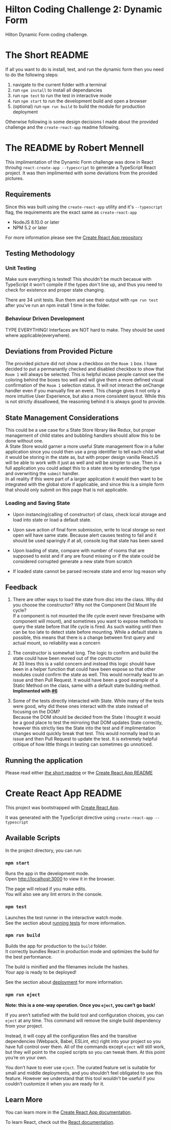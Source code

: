 # Hilton Coding Challenge 2: Dynamic Form

Hilton Dynamic Form coding challenge.

# The Short README

If all you want to do is install, test, and run the dynamic form then you need to do the following steps:

1. navigate to the current folder with a terminal
2. run `npm install` to install all dependancies
3. run `npm test` to run the test in interactive mode
4. run `npm start` to run the development build and open a browser
5. (optional) run `npm run build` to build the module for production deployment

Otherwise following is some design decisions I made about the provided challenge and the `create-react-app` readme following.

# The README by Robert Mennell

This implimentation of the Dynamic Form challenge was done in React throuhg `react-create-app --typescript` to generate a TypeScript React project. It was then implimented with some deviations from the provided pictures.

## Requirements

Since this was built using the `create-react-app` utility and it's `--typescript` flag, the requirements are the exact same as `create-react-app`

- NodeJS 8.10.0 or later
- NPM 5.2 or later

For more information please see the [Create React App repository](https://github.com/facebook/create-react-app#create-react-app--)

## Testing Methodology

### Unit Testing
Make sure everything is tested! This shouldn't be much becasue with TypeScript it won't compile if the types don't line up, and thus you need to check for existence and proper state changing.

There are 34 unit tests. Run them and see their output with `npm run test` after you've run an npm install 1 time in the folder.

### Behaviour Driven Development
TYPE EVERYTHING! Interfaces are NOT hard to make. They should be used where applicable(everywhere).

## Deviations from Provided Picture

The provided picture did not show a checkbox on the `Room 1` box. I have decided to put a permanantly checked and disabled checkbox to show that `Room 1` will always be selected. This is helpful incase people cannot see the coloring behind the boxes too well and will give them a more defined visual confirmation of the `Room 1` selection status. It will not interact the onChange handler even if you manually fire an event. This change gives it not only a more intuitive User Experience, but also a more consistent layout. While this is not strictly dissallowed, the reasoning behind it is always good to provide.

## State Management Considerations

This could be a use case for a State Store library like Redux, but proper management of child states and bubbling handlers should allow this to be done without one.  
A State Store would garner a more useful State management flow in a fuller application since you could then use a prop identifier to tell each child what it would be storing in the state as, but with proper design vanilla ReactJS will be able to work with it just as well and will be simpler to use. Then in a full application you could adapt this to a state store by extending the type and overwriting the `submit` handler.  
In all reality if this were part of a larger application it would then want to be integrated with the global store if applicable, and since this is a simple form that should only submit on this page that is not applicable.

### Loading and Saving State

- Upon instancing(calling of constructor) of class, check local storage and load into state or load a default state.

- Upon save action of final form submission, write to local storage so next open will have same state. Because alert causes testing to fail and it should be used sparingly if at all, console.log that state has been saved

- Upon loading of state, compare with number of rooms that are supposed to exist and if any are found missing or if the state could be considered corrupted generate a new state from scratch

- If loaded state cannot be parsed recreate state and error log reason why

## Feedback

1. There are other ways to load the state from disc into the class. Why did you choose the constructor? Why not the Component Did Mount life cycle?  
If a component is not mounted the life cycle event never fires(same with component will mount), and sometimes you want to expose methods to query the state before that life cycle is fired. As such waiting until then can be too late to detect state before mounting. While a default state is possible, this means that there is a change between first query and actual mount, so reliability was a concern

2. The constructor is somewhat long. The logic to confirm and build the state could have been moved out of the constructor  
At 33 lines this is a valid concern and instead this logic should have been in a helper function that could have been expose so that other modules could confirm the state as well. This would normally lead to an issue and then Pull Request. It would have been a good example of a Static Method on the class, same with a default state building method.  
**Implimented with [#6](https://github.com/skatcat31/hilton_assessment/pull/6)**

3. Some of the tests directly interacted with State. While many of the tests were good, why did these ones interact with the state instead of focusing on the DOM?  
Because the DOM should be decided from the State I thought it would be a good place to test the mirroring that DOM updates State correctly, however this strictly ties the State into the test and if implimentation changes would quickly break that test. This would normally lead to an issue and then Pull Request to update the test. It is extremely helpful critique of how little things in testing can sometimes go unnoticed.

## Running the application

Please read either [the short readme](#the-short-readme) or the [Create React App README](#create-react-app-readme)

# Create React App README
This project was bootstrapped with [Create React App](https://github.com/facebook/create-react-app).

It was generated with the TypeScript directive using `create-react-app --typescript`

## Available Scripts

In the project directory, you can run:

### `npm start`

Runs the app in the development mode.<br>
Open [http://localhost:3000](http://localhost:3000) to view it in the browser.

The page will reload if you make edits.<br>
You will also see any lint errors in the console.

### `npm test`

Launches the test runner in the interactive watch mode.<br>
See the section about [running tests](https://facebook.github.io/create-react-app/docs/running-tests) for more information.

### `npm run build`

Builds the app for production to the `build` folder.<br>
It correctly bundles React in production mode and optimizes the build for the best performance.

The build is minified and the filenames include the hashes.<br>
Your app is ready to be deployed!

See the section about [deployment](https://facebook.github.io/create-react-app/docs/deployment) for more information.

### `npm run eject`

**Note: this is a one-way operation. Once you `eject`, you can’t go back!**

If you aren’t satisfied with the build tool and configuration choices, you can `eject` at any time. This command will remove the single build dependency from your project.

Instead, it will copy all the configuration files and the transitive dependencies (Webpack, Babel, ESLint, etc) right into your project so you have full control over them. All of the commands except `eject` will still work, but they will point to the copied scripts so you can tweak them. At this point you’re on your own.

You don’t have to ever use `eject`. The curated feature set is suitable for small and middle deployments, and you shouldn’t feel obligated to use this feature. However we understand that this tool wouldn’t be useful if you couldn’t customize it when you are ready for it.

## Learn More

You can learn more in the [Create React App documentation](https://facebook.github.io/create-react-app/docs/getting-started).

To learn React, check out the [React documentation](https://reactjs.org/).
